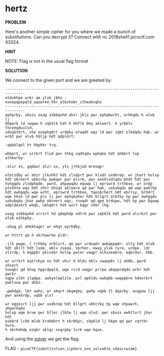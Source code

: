 # hertz

__PROBLEM__

 Here's another simple cipher for you where we made a bunch of substitutions. Can you decrypt it? Connect with nc 2018shell1.picoctf.com 43324.

__HINT__

NOTE: Flag is not in the usual flag format

__SOLUTION__

We connect to the given port and we are greeted by:
```
-------------------------------------------------------------------------------
aldukhpe wrkr qe ylxk jbhu - exoepqpxpqld_aqswrke_hkr_elbchobr_ctheakvqhz
-------------------------------------------------------------------------------
ephprby, sbxzs oxag zxbbquhd ahzr jklz pwr ephqkwrht, orhkqdu h olvb lj
bhpwrk ld vwqaw h zqkklk hdt h khflk bhy akleert. h yrbblv tkreeqduulvd,
xduqktbrt, vhe exephqdrt urdpby orwqdt wqz ld pwr zqbt zlkdqdu hqk. wr
wrbt pwr olvb hbljp hdt qdpldrt:

-qdpklqol ht hbphkr trq.

whbprt, wr srrkrt tlvd pwr thkg vqdtqdu ephqke hdt ahbbrt lxp alhkerby:

-alzr xs, gqdaw! alzr xs, ylx jrhkjxb mrexqp!

elbrzdby wr ahzr jlkvhkt hdt zlxdprt pwr klxdt uxdkrep. wr jhart holxp
hdt obreert ukhcrby pwkqar pwr plvrk, pwr exkklxdtqdu bhdt hdt pwr
hvhgqdu zlxdphqde. pwrd, ahpawqdu equwp lj eprswrd trthbxe, wr ordp
plvhkte wqz hdt zhtr khsqt akleere qd pwr hqk, uxkubqdu qd wqe pwklhp
hdt ewhgqdu wqe wrht. eprswrd trthbxe, tqesbrhert hdt ebrrsy, brhdrt
wqe hkze ld pwr pls lj pwr ephqkaher hdt bllgrt albtby hp pwr ewhgqdu
uxkubqdu jhar pwhp obreert wqz, rnxqdr qd qpe brdupw, hdt hp pwr bquwp
xdpldexkrt whqk, ukhqdrt hdt wxrt bqgr shbr lhg.

oxag zxbbquhd srrsrt hd qdephdp xdtrk pwr zqkklk hdt pwrd alcrkrt pwr
olvb ezhkpby.

-ohag pl ohkkhage! wr ehqt eprkdby.

wr httrt qd h skrhawrke pldr:

-jlk pwqe, l trhkby orblcrt, qe pwr urdxqdr awkqepqdr: olty hdt elxb
hdt obllt hdt lxde. eblv zxeqa, sbrher. ewxp ylxk ryre, urdpe. ldr
zlzrdp. h bqppbr pklxobr holxp pwler vwqpr alksxeabre. eqbrdar, hbb.

wr srrkrt eqtrvhye xs hdt uhcr h bldu eblv vwqepbr lj ahbb, pwrd shxert
hvwqbr qd khsp hpprdpqld, wqe rcrd vwqpr prrpw ubqeprdqdu wrkr hdt pwrkr
vqpw ulbt slqdpe. awkyeleplzle. pvl epkldu ewkqbb vwqepbre hdevrkrt
pwklxuw pwr ahbz.

-pwhdge, lbt awhs, wr akqrt okqegby. pwhp vqbb tl dqarby. evqpaw ljj
pwr axkkrdp, vqbb ylx?

wr egqssrt ljj pwr uxdkrep hdt bllgrt ukhcrby hp wqe vhpawrk, uhpwrkqdu
holxp wqe brue pwr bller jlbte lj wqe ulvd. pwr sbxzs ewhtlvrt jhar hdt
exbbrd lchb mlvb krahbbrt h skrbhpr, shpkld lj hkpe qd pwr zqttbr hure.
h sbrhehdp ezqbr oklgr nxqrpby lcrk wqe bqse.
```
And using the [solver](https://www.guballa.de/substitution-solver) we get the flag:

FLAG - `picoCTF{substitution_ciphers_are_solvable_vdascrwiam}`
